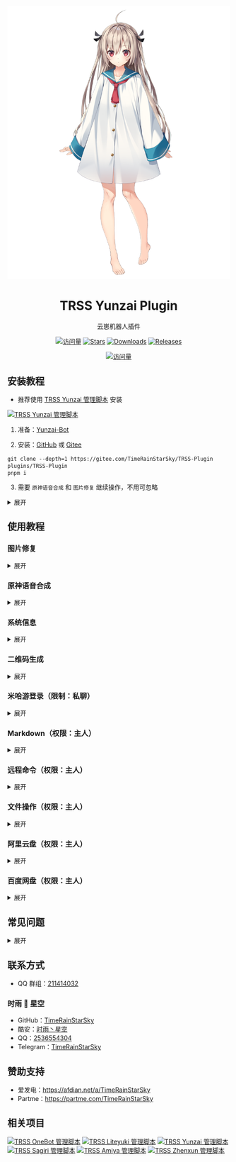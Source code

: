 <div align="center">

[![亚托莉](Picture/亚托莉.png)](https://moegirl.org.cn/亚托莉)

# TRSS Yunzai Plugin

云崽机器人插件

[![访问量](https://visitor-badge.glitch.me/badge?page_id=TimeRainStarSky.TRSS-Plugin&right_color=red&left_text=访%20问%20量)](https://github.com/TimeRainStarSky/TRSS-Plugin)
[![Stars](https://img.shields.io/github/stars/TimeRainStarSky/TRSS-Plugin?color=yellow&label=收藏)](../../stargazers)
[![Downloads](https://img.shields.io/github/downloads/TimeRainStarSky/TRSS-Plugin/total?color=blue&label=下载)](Install.sh)
[![Releases](https://img.shields.io/github/v/release/TimeRainStarSky/TRSS-Plugin?color=green&label=发行版)](../../releases/latest)

[![访问量](https://profile-counter.glitch.me/TimeRainStarSky-TRSS-Plugin/count.svg)](https://github.com/TimeRainStarSky/TRSS-Plugin)

</div>

## 安装教程

- 推荐使用 [TRSS Yunzai 管理脚本](https://TRSS.me) 安装

[![TRSS Yunzai 管理脚本](https://github-readme-stats.vercel.app/api/pin/?username=TimeRainStarSky&repo=TRSS_Yunzai&show_owner=true)](../../../TRSS_Yunzai)

1. 准备：[Yunzai-Bot](https://github.com/Le-niao/Yunzai-Bot)

2. 安装：[GitHub](https://github.com/TimeRainStarSky/TRSS-Plugin) 或 [Gitee](https://gitee.com/TimeRainStarSky/TRSS-Plugin)

```
git clone --depth=1 https://gitee.com/TimeRainStarSky/TRSS-Plugin plugins/TRSS-Plugin
pnpm i
```

3. 需要 `原神语音合成` 和 `图片修复` 继续操作，不用可忽略

<details><summary>展开</summary>

安装 [Python 3.10](https://python.org) 和 [Poetry](https://python-poetry.org)，并在插件目录执行以下操作

```
poetry install
```

- 图片修复：

```
git clone --depth=1 https://gitee.com/TimeRainStarSky/Real-ESRGAN
cd Real-ESRGAN
poetry run python setup.py develop
```

<details><summary>部署为 API 服务器</summary>

```
poetry run python inference_realesrgan_server.py [端口]
```

</details>

- 原神语音合成：

```
git clone --depth=1 https://gitee.com/TimeRainStarSky/GenshinVoice
cd GenshinVoice
poetry run pip install monotonic-align
curl -LO https://github.com/TimeRainStarSky/TRSS-Plugin/releases/download/latest/G_809000.pth.xz
xz -dv G_809000.pth.xz
```

<details><summary>部署为 API 服务器</summary>

```
poetry run python server.py [端口]
```

</details>

- 阿里云盘 / 百度网盘：

使用脚本安装后，启动 CLI，输入 `login -h`，按提示登录

</details>

## 使用教程

### 图片修复

<details><summary>展开</summary>

- 图片修复 / 动漫图片修复 + `图片`

</details>

### 原神语音合成

<details><summary>展开</summary>

- `角色名` + (转码)?说 + `中文`
- 支持角色：派蒙、凯亚、安柏、丽莎、琴、香菱、枫原万叶、迪卢克、温迪、可莉、早柚、托马、芭芭拉、优菈、云堇、钟离、魈、凝光、雷电将军、北斗、甘雨、七七、刻晴、神里绫华、戴因斯雷布、雷泽、神里绫人、罗莎莉亚、阿贝多、八重神子、宵宫、荒泷一斗、九条裟罗、夜兰、珊瑚宫心海、五郎、散兵、女士、达达利亚、莫娜、班尼特、申鹤、行秋、烟绯、久岐忍、辛焱、砂糖、胡桃、重云、菲谢尔、诺艾尔、迪奥娜、鹿野院平藏

</details>

### 系统信息

<details><summary>展开</summary>

- 系统信息 / 系统信息图片 / 系统测试

</details>

### 二维码生成

<details><summary>展开</summary>

- 二维码 + `文字`

</details>

### 米哈游登录（限制：私聊）

<details><summary>展开</summary>

- 二维码登录：米哈游登录
- 账号密码登录：米哈游登录 + `账号`

</details>

### Markdown（权限：主人）

<details><summary>展开</summary>

- md + `文件` / `URL`

</details>

### 远程命令（权限：主人）

<details><summary>展开</summary>

- rc / rcp + `命令`

</details>

### 文件操作（权限：主人）

<details><summary>展开</summary>

- 文件查看 / 文件上传 / 文件下载 + `路径`

</details>

### 阿里云盘（权限：主人）

<details><summary>展开</summary>

阿里云盘 +

- 帮助
- 上传
- 下载
- 相簿
- 链接
- 查看
- 创建目录
- 移动
- 回收站
- 重命名
- 删除
- 分享
- 同步备份
- 树形图
- 在线网盘
- 切换网盘
- 登录账号
- 账号列表
- 退出账号
- 空间配额
- 切换账号
- 当前账号

</details>

### 百度网盘（权限：主人）

<details><summary>展开</summary>

百度网盘 +

- 帮助
- 上传
- 下载
- 复制
- 链接
- 查看
- 元信息
- 创建目录
- 移动
- 离线下载
- 空间配额
- 回收站
- 删除
- 搜索
- 分享
- 转存
- 树形图
- 登录账号
- 账号列表
- 退出账号
- 切换账号
- 当前账号

</details>

## 常见问题

<details><summary>展开</summary>

- 问：`ModuleNotFoundError: No module named 'torch/cv2'`
- 答：未正确执行 `poetry install`

- 问：使用 `Git Bash` 执行 `poetry install` 失败
- 答：改用 `命令提示符` 或 `Windows PowerShell`

- 问：`error: Microsoft Visual C++ 14.0 or greater is required.`
- 答：下载安装 [Microsoft C++ 生成工具](https://visualstudio.microsoft.com/zh-hans/visual-cpp-build-tools)
![Microsoft C++ 生成工具](Picture/Microsoft_C++_生成工具.png)

- 问：`'bash' 不是内部或外部命令，也不是可运行的程序或批处理文件` `bash : 无法将“sh”项识别为 cmdlet、函数、脚本文件或可运行程序的名称。请检查名称的拼写，如果包括路径，请确保路径正确，然后再试一次。`
- 答：改用 `Git Bash`

- 问：手动安装过程中出现问题
- 答：建议自行解决，不会就用脚本一键安装

- 问：我有其他问题
- 答：提供详细问题描述，通过下方 联系方式 反馈问题

</details>

## 联系方式

- QQ 群组：[211414032](https://jq.qq.com/?k=QU1xGLEB)

### 时雨 🌌 星空

- GitHub：[TimeRainStarSky](https://github.com/TimeRainStarSky)
- 酷安：[时雨丶星空](http://www.coolapk.com/u/2650948)
- QQ：[2536554304](https://qm.qq.com/cgi-bin/qm/qr?k=x8LtlP8vwZs7qLwmsbCsyLoAHy7Et1Pj)
- Telegram：[TimeRainStarSky](https://t.me/TimeRainStarSky)

## 赞助支持

- 爱发电：<https://afdian.net/a/TimeRainStarSky>
- Partme：<https://partme.com/TimeRainStarSky>

## 相关项目

[![TRSS OneBot 管理脚本](https://github-readme-stats.vercel.app/api/pin/?username=TimeRainStarSky&repo=TRSS_OneBot&show_owner=true)](../../../TRSS_OneBot)
[![TRSS Liteyuki 管理脚本](https://github-readme-stats.vercel.app/api/pin/?username=TimeRainStarSky&repo=TRSS_Liteyuki&show_owner=true)](../../../TRSS_Liteyuki)
[![TRSS Yunzai 管理脚本](https://github-readme-stats.vercel.app/api/pin/?username=TimeRainStarSky&repo=TRSS_Yunzai&show_owner=true)](../../../TRSS_Yunzai)
[![TRSS Sagiri 管理脚本](https://github-readme-stats.vercel.app/api/pin/?username=TimeRainStarSky&repo=TRSS_Sagiri&show_owner=true)](../../../TRSS_Sagiri)
[![TRSS Amiya 管理脚本](https://github-readme-stats.vercel.app/api/pin/?username=TimeRainStarSky&repo=TRSS_Amiya&show_owner=true)](../../../TRSS_Amiya)
[![TRSS Zhenxun 管理脚本](https://github-readme-stats.vercel.app/api/pin/?username=TimeRainStarSky&repo=TRSS_Zhenxun&show_owner=true)](../../../TRSS_Zhenxun)
